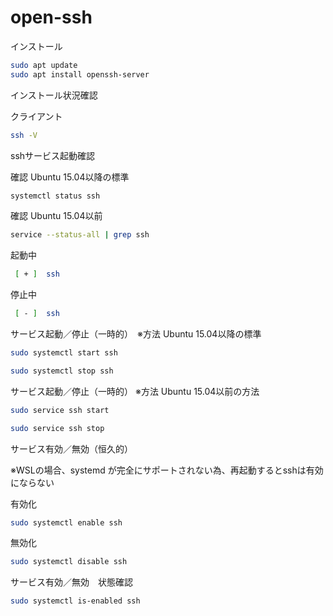 # open-ssh

インストール

```bash
sudo apt update
sudo apt install openssh-server
```

インストール状況確認

クライアント

```bash
ssh -V
```

sshサービス起動確認

確認 Ubuntu 15.04以降の標準

```bash
systemctl status ssh
```


確認 Ubuntu 15.04以前

```bash
service --status-all | grep ssh
```

起動中

```bash
 [ + ]  ssh
```

停止中

```bash
 [ - ]  ssh
```

サービス起動／停止（一時的）　※方法 Ubuntu 15.04以降の標準

```bash
sudo systemctl start ssh
```

```bash
sudo systemctl stop ssh
```

サービス起動／停止（一時的） ※方法 Ubuntu 15.04以前の方法

```bash
sudo service ssh start

```

```bash
sudo service ssh stop
```

サービス有効／無効（恒久的）　

※WSLの場合、systemd が完全にサポートされない為、再起動するとsshは有効にならない

有効化

```bash
sudo systemctl enable ssh
```

無効化

```bash
sudo systemctl disable ssh
```

サービス有効／無効　状態確認

```bash
sudo systemctl is-enabled ssh
```